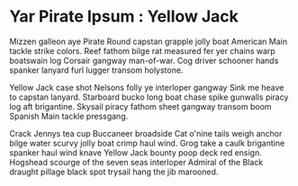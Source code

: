 # Yar Pirate Ipsum : Yellow Jack

Mizzen galleon aye Pirate Round capstan grapple jolly boat American Main tackle strike colors. Reef fathom bilge rat measured fer yer chains warp boatswain log Corsair gangway man-of-war. Cog driver schooner hands spanker lanyard furl lugger transom holystone.

Yellow Jack case shot Nelsons folly ye interloper gangway Sink me heave to capstan lanyard. Starboard bucko long boat chase spike gunwalls piracy log aft brigantine. Skysail piracy fathom sheet gangway transom boom Spanish Main tackle pressgang.

Crack Jennys tea cup Buccaneer broadside Cat o'nine tails weigh anchor bilge water scurvy jolly boat crimp haul wind. Grog take a caulk brigantine spanker haul wind knave Yellow Jack bounty poop deck red ensign. Hogshead scourge of the seven seas interloper Admiral of the Black draught pillage black spot trysail hang the jib marooned.
